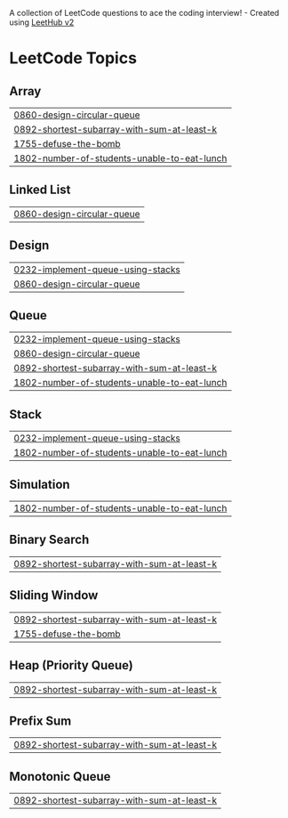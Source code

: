 A collection of LeetCode questions to ace the coding interview! - Created using [LeetHub v2](https://github.com/arunbhardwaj/LeetHub-2.0)
<!---LeetCode Topics Start-->
# LeetCode Topics
## Array
|  |
| ------- |
| [0860-design-circular-queue](https://github.com/prasannazzz/Leetcode-Solutions/tree/master/0860-design-circular-queue) |
| [0892-shortest-subarray-with-sum-at-least-k](https://github.com/prasannazzz/Leetcode-Solutions/tree/master/0892-shortest-subarray-with-sum-at-least-k) |
| [1755-defuse-the-bomb](https://github.com/prasannazzz/Leetcode-Solutions/tree/master/1755-defuse-the-bomb) |
| [1802-number-of-students-unable-to-eat-lunch](https://github.com/prasannazzz/Leetcode-Solutions/tree/master/1802-number-of-students-unable-to-eat-lunch) |
## Linked List
|  |
| ------- |
| [0860-design-circular-queue](https://github.com/prasannazzz/Leetcode-Solutions/tree/master/0860-design-circular-queue) |
## Design
|  |
| ------- |
| [0232-implement-queue-using-stacks](https://github.com/prasannazzz/Leetcode-Solutions/tree/master/0232-implement-queue-using-stacks) |
| [0860-design-circular-queue](https://github.com/prasannazzz/Leetcode-Solutions/tree/master/0860-design-circular-queue) |
## Queue
|  |
| ------- |
| [0232-implement-queue-using-stacks](https://github.com/prasannazzz/Leetcode-Solutions/tree/master/0232-implement-queue-using-stacks) |
| [0860-design-circular-queue](https://github.com/prasannazzz/Leetcode-Solutions/tree/master/0860-design-circular-queue) |
| [0892-shortest-subarray-with-sum-at-least-k](https://github.com/prasannazzz/Leetcode-Solutions/tree/master/0892-shortest-subarray-with-sum-at-least-k) |
| [1802-number-of-students-unable-to-eat-lunch](https://github.com/prasannazzz/Leetcode-Solutions/tree/master/1802-number-of-students-unable-to-eat-lunch) |
## Stack
|  |
| ------- |
| [0232-implement-queue-using-stacks](https://github.com/prasannazzz/Leetcode-Solutions/tree/master/0232-implement-queue-using-stacks) |
| [1802-number-of-students-unable-to-eat-lunch](https://github.com/prasannazzz/Leetcode-Solutions/tree/master/1802-number-of-students-unable-to-eat-lunch) |
## Simulation
|  |
| ------- |
| [1802-number-of-students-unable-to-eat-lunch](https://github.com/prasannazzz/Leetcode-Solutions/tree/master/1802-number-of-students-unable-to-eat-lunch) |
## Binary Search
|  |
| ------- |
| [0892-shortest-subarray-with-sum-at-least-k](https://github.com/prasannazzz/Leetcode-Solutions/tree/master/0892-shortest-subarray-with-sum-at-least-k) |
## Sliding Window
|  |
| ------- |
| [0892-shortest-subarray-with-sum-at-least-k](https://github.com/prasannazzz/Leetcode-Solutions/tree/master/0892-shortest-subarray-with-sum-at-least-k) |
| [1755-defuse-the-bomb](https://github.com/prasannazzz/Leetcode-Solutions/tree/master/1755-defuse-the-bomb) |
## Heap (Priority Queue)
|  |
| ------- |
| [0892-shortest-subarray-with-sum-at-least-k](https://github.com/prasannazzz/Leetcode-Solutions/tree/master/0892-shortest-subarray-with-sum-at-least-k) |
## Prefix Sum
|  |
| ------- |
| [0892-shortest-subarray-with-sum-at-least-k](https://github.com/prasannazzz/Leetcode-Solutions/tree/master/0892-shortest-subarray-with-sum-at-least-k) |
## Monotonic Queue
|  |
| ------- |
| [0892-shortest-subarray-with-sum-at-least-k](https://github.com/prasannazzz/Leetcode-Solutions/tree/master/0892-shortest-subarray-with-sum-at-least-k) |
<!---LeetCode Topics End-->